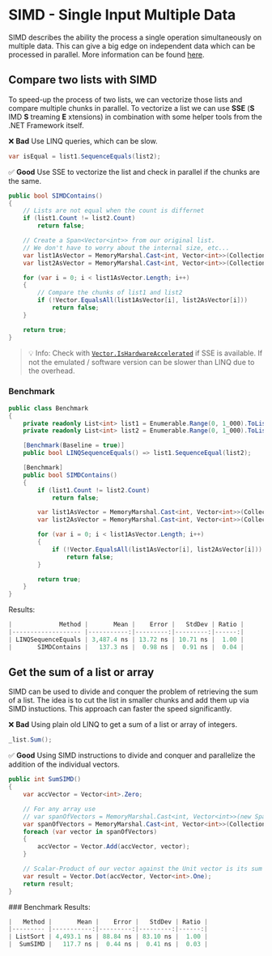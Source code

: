 # SIMD - Single Input Multiple Data
SIMD describes the ability the process a single operation simultaneously on multiple data. This can give a big edge on independent data which can be processed in parallel. More information can be found [here](https://steven-giesel.com/blogPost/d80d9367-3a1f-407f-9bdb-067fae9ea527).

## Compare two lists with SIMD
To speed-up the process of two lists, we can vectorize those lists and compare multiple chunks in parallel. To vectorize a list we can use **SSE** (**S** IMD **S** treaming **E** xtensions) in combination with some helper tools from the .NET Framework itself.

❌ **Bad** Use LINQ queries, which can be slow.
```csharp
var isEqual = list1.SequenceEquals(list2);
```

✅ **Good** Use SSE to vectorize the list and check in parallel if the chunks are the same.
```csharp
public bool SIMDContains()
{
    // Lists are not equal when the count is differnet
    if (list1.Count != list2.Count)
        return false;

    // Create a Span<Vector<int>> from our original list.
    // We don't have to worry about the internal size, etc...
    var list1AsVector = MemoryMarshal.Cast<int, Vector<int>>(CollectionsMarshal.AsSpan(list1));
    var list2AsVector = MemoryMarshal.Cast<int, Vector<int>>(CollectionsMarshal.AsSpan(list2));

    for (var i = 0; i < list1AsVector.Length; i++)
    {
        // Compare the chunks of list1 and list2
        if (!Vector.EqualsAll(list1AsVector[i], list2AsVector[i]))
            return false;
    }

    return true;
}
```

> 💡 Info: Check with [`Vector.IsHardwareAccelerated`](https://docs.microsoft.com/en-us/dotnet/api/system.numerics.vector.ishardwareaccelerated?view=net-6.0) if SSE is available. If not the emulated / software version can be slower than LINQ due to the overhead.

### Benchmark
```csharp
public class Benchmark
{
    private readonly List<int> list1 = Enumerable.Range(0, 1_000).ToList();
    private readonly List<int> list2 = Enumerable.Range(0, 1_000).ToList();

    [Benchmark(Baseline = true)]
    public bool LINQSequenceEquals() => list1.SequenceEqual(list2);

    [Benchmark]
    public bool SIMDContains()
    {
        if (list1.Count != list2.Count)
            return false;

        var list1AsVector = MemoryMarshal.Cast<int, Vector<int>>(CollectionsMarshal.AsSpan(list1));
        var list2AsVector = MemoryMarshal.Cast<int, Vector<int>>(CollectionsMarshal.AsSpan(list2));

        for (var i = 0; i < list1AsVector.Length; i++)
        {
            if (!Vector.EqualsAll(list1AsVector[i], list2AsVector[i]))
                return false;
        }

        return true;
    }
}
```

Results:
```csharp
|             Method |       Mean |    Error |   StdDev | Ratio |
|------------------- |-----------:|---------:|---------:|------:|
| LINQSequenceEquals | 3,487.4 ns | 13.72 ns | 10.71 ns |  1.00 |
|       SIMDContains |   137.3 ns |  0.98 ns |  0.91 ns |  0.04 |
```

## Get the sum of a list or array
SIMD can be used to divide and conquer the problem of retrieving the sum of a list. The idea is to cut the list in smaller chunks and add them up via SIMD instuctions. This approach can faster the speed significantly.

❌ **Bad** Using plain old LINQ to get a sum of a list or array of integers.
```csharp
_list.Sum();
```

✅ **Good** Using SIMD instructions to divide and conquer and parallelize the addition of the individual vectors.
```csharp
public int SumSIMD()
{
    var accVector = Vector<int>.Zero;

    // For any array use
    // var spanOfVectors = MemoryMarshal.Cast<int, Vector<int>>(new Span<int>(myArray));
    var spanOfVectors = MemoryMarshal.Cast<int, Vector<int>>(CollectionsMarshal.AsSpan(_list));
    foreach (var vector in spanOfVectors)
    {
        accVector = Vector.Add(accVector, vector);
    }

    // Scalar-Product of our vector against the Unit vector is its sum
    var result = Vector.Dot(accVector, Vector<int>.One);
    return result;
}
```

### Benchmark
Results:
```csharp
|   Method |       Mean |    Error |   StdDev | Ratio |
|--------- |-----------:|---------:|---------:|------:|
| ListSort | 4,493.1 ns | 88.84 ns | 83.10 ns |  1.00 |
|  SumSIMD |   117.7 ns |  0.44 ns |  0.41 ns |  0.03 |
```